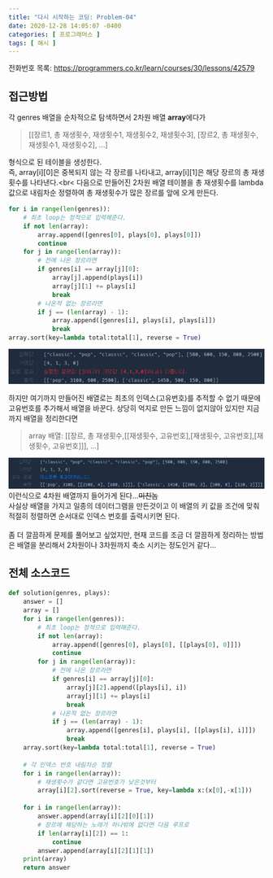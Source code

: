 ```yaml
---
title: "다시 시작하는 코딩: Problem-04"
date: 2020-12-28 14:05:07 -0400
categories: [ 프로그래머스 ]
tags: [ 해시 ]
---
```


전화번호 목록: https://programmers.co.kr/learn/courses/30/lessons/42579

접근방법
--------
각 genres 배열을 순차적으로 탐색하면서 2차원 배열 **array**에다가
> [[장르1, 총 재생횟수, 재생횟수1, 재생횟수2, 재생횟수3], [장르2, 총 재생횟수, 재생횟수1, 재생횟수2], ...]

형식으로 된 테이블을 생성한다.<br>
즉, array[i][0]은 중복되지 않는 각 장르를 나타내고,
array[i][1]은 해당 장르의 총 재생횟수를 나타낸다.<br<
다음으로 만들어진 2차원 배열 테이블을 총 재생횟수를 lambda 값으로 내림차순 정렬하여
총 재생횟수가 많은 장르를 앞에 오게 만든다.
```python
for i in range(len(genres)):
    # 최초 loop는 정적으로 입력해준다.
    if not len(array):
        array.append([genres[0], plays[0], plays[0]])
        continue
    for j in range(len(array)):
        # 전에 나온 장르라면
        if genres[i] == array[j][0]:
            array[j].append(plays[i])
            array[j][1] += plays[i]
            break
        # 나온적 없는 장르라면
        if j == (len(array) - 1):
            array.append([genres[i], plays[i], plays[i]])
            break
array.sort(key=lambda total:total[1], reverse = True)
```
![정렬1](/assets/img/problem4/1.png)

하지만 여기까지 만들어진 배열로는 최초의 인덱스(고유번호)를 추적할 수 없기 때문에 고유번호를 추가해서
배열을 바꾼다. 상당히 억지로 만든 느낌이 없지않아 있지만 지금까지 배열을 정리한다면
> array 배열: [[장르, 총 재생횟수,[[재생횟수, 고유번호],[재생횟수, 고유번호],[재생횟수, 고유번호]]], ...]

![정렬2](/assets/img/problem4/2.png)
이런식으로 4차원 배열까지 들어가게 된다...~~미친놈~~<br>
사실상 배열을 가지고 일종의 데이터그램을 만든것이고 이 배열의 키 값을 조건에 맞춰 적절히 정렬하면 순서대로 인덱스 번호를 출력시키면 된다.
<br>
<br>
좀 더 깔끔하게 문제를 풀어보고 싶었지만, 현재 코드를 조금 더 깔끔하게 정리하는 방법은 배열을 분리해서 2차원이나 3차원까지 축소 시키는 정도인거 같다...

전체 소스코드
------
```python
def solution(genres, plays):
    answer = []
    array = []
    for i in range(len(genres)):
        # 최초 loop는 정적으로 입력해준다.
        if not len(array):
            array.append([genres[0], plays[0], [[plays[0], 0]]])
            continue
        for j in range(len(array)):
            # 전에 나온 장르라면
            if genres[i] == array[j][0]:
                array[j][2].append([plays[i], i])
                array[j][1] += plays[i]
                break
            # 나온적 없는 장르라면
            if j == (len(array) - 1):
                array.append([genres[i], plays[i], [[plays[i], i]]])
                break
    array.sort(key=lambda total:total[1], reverse = True)
    
    # 각 인덱스 번호 내림차순 정렬
    for i in range(len(array)):
        # 재생횟수가 같다면 고유번호가 낮은것부터
        array[i][2].sort(reverse = True, key=lambda x:(x[0],-x[1]))
    
    for i in range(len(array)):
        answer.append(array[i][2][0][1])
        # 장르에 해당하는 노래가 하나밖에 없다면 다음 루프로
        if len(array[i][2]) == 1:
            continue
        answer.append(array[i][2][1][1])
    print(array)
    return answer
```
